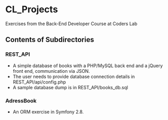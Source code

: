 # CL_Projects
Exercises from the Back-End Developer Course at Coders Lab

## Contents of Subdirectories

### REST_API
* A simple database of books with a PHP/MySQL back end and a jQuery front end, communication via JSON.
* The user needs to provide database connection details in REST_API/api/config.php
* A sample database dump is in REST_API/books_db.sql

### AdressBook
* An ORM exercise in Symfony 2.8.
